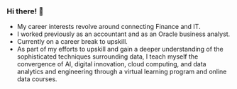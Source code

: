 ### Hi there! 👋

- My career interests revolve around connecting Finance and IT. 
- I worked previously as an accountant and as an Oracle business analyst.
- Currently on a career break to upskill. 
- As part of my efforts to upskill and gain a deeper understanding of the sophisticated techniques surrounding data, I teach myself the convergence of AI, digital innovation, cloud computing, and data analytics and engineering through a virtual learning program and online data courses.


